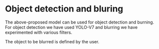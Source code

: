 # Object detection and bluring 
The above-proposed model can be used for object detection and burning.
For object detection we have used YOLO-V7 and blurring we have experimented with various filters.

The object to be blurred is defined by the user.
